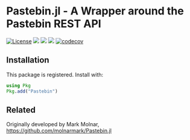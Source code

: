# Pastebin.jl - A Wrapper around the Pastebin REST API

[![License](https://img.shields.io/badge/license-MIT-green.svg)](https://github.com/cossio/Pastebin.jl/blob/master/LICENSE.md)
[![](https://img.shields.io/badge/docs-stable-blue.svg)](https://cossio.github.io/Pastebin.jl/stable)
[![](https://img.shields.io/badge/docs-dev-blue.svg)](https://cossio.github.io/Pastebin.jl/dev)
![](https://github.com/cossio/Pastebin.jl/workflows/CI/badge.svg)
[![codecov](https://codecov.io/gh/cossio/Pastebin.jl/branch/master/graph/badge.svg?token=cg6SYz6xuU)](https://codecov.io/gh/cossio/Pastebin.jl)

## Installation

This package is registered. Install with:

```Julia
using Pkg
Pkg.add("Pastebin")
```

## Related

Originally developed by Mark Molnar, 
<https://github.com/molnarmark/Pastebin.jl>


